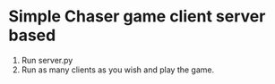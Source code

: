 
# Simple Chaser game client server based

1. Run server.py
2. Run as many clients as you wish and play the game.
